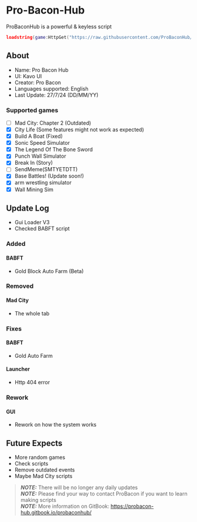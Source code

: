 # Pro-Bacon-Hub
ProBaconHub is a powerful & keyless script
```lua
loadstring(game:HttpGet("https://raw.githubusercontent.com/ProBaconHub/ProBaconGUI/main/-ProBaconGuiLoader.lua?and="..math.random(), true))()
```

## About
+ Name: Pro Bacon Hub
+ UI: Kavo UI
+ Creator: Pro Bacon
+ Languages supported: English
+ Last Update: 27/7/24 (DD/MM/YY)  

### Supported games
- [ ] Mad City: Chapter 2 (Outdated)  
- [x] City Life (Some features might not work as expected)  
- [x] Build A Boat (Fixed) 
- [x] Sonic Speed Simulator  
- [x] The Legend Of The Bone Sword  
- [x] Punch Wall Simulator  
- [x] Break In (Story)  
- [ ] SendMeme(SMTYETDTT)  
- [x] Base Battles! (Update soon!)  
- [x] arm wrestling simulator  
- [x] Wall Mining Sim  

## Update Log
+ Gui Loader V3  
+ Checked BABFT script
### Added
#### BABFT
+ Gold Block Auto Farm (Beta)
### Removed
#### Mad City
+ The whole tab
### Fixes
#### BABFT
+ Gold Auto Farm
#### Launcher
+ Http 404 error
### Rework
#### GUI
+ Rework on how the system works
## Future Expects
+ More random games
+ Check scripts
+ Remove outdated events
+ Maybe Mad City scripts

> **_NOTE:_** There will be no longer any daily updates  
> **_NOTE:_** Please find your way to contact ProBacon if you want to learn making scripts  
> **_NOTE:_** More information on GitBook: https://probacon-hub.gitbook.io/probaconhub/

